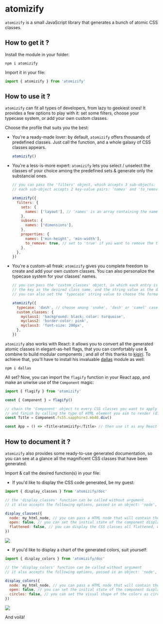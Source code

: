 # atomizify

`atomizify` is a small JavaScript library that generates a bunch of atomic CSS classes.

## How to get it ?

Install the module in your folder:

```
npm i atomizify
```

Import it in your file:

```js
import { atomizify } from 'atomizify'
```

## How to use it ?

`atomizify` can fit all types of developers, from lazy to geekiest ones!
It provides a few options to play with it: set some filters, choose your typecase system, or add your own custom classes.

Choose the profile that suits you the best:

- You're a ready-made lover:
  by default, `atomizify` offers thousands of predefined classes.
  Just call the function, and a whole galaxy of CSS classes appears.

  ```js
  atomizify()
  ```

- You're a less-is-more expert:
  `atomizify` lets you select / unselect the classes of your choice among the predefined sets & generate only the substancial ones.

  ```js
  // you can pass the 'filters' object, which accepts 3 sub-objects: 'sets', 'subsets', 'properties'
  // each sub-object accepts 2 key-value pairs: 'names' and 'to_remove'

  atomizify({
    filters: {
      sets: {
        names: ['layout'], // 'names' is an array containing the names of the targetted items (to keep, or to remove if the prop 'to_remove' is passed to 'true')
      },
      subsets: {
        names: ['dimensions'],
      },
      properties: {
        names: ['min-height', 'min-width'],
        to_remove: true, // set to 'true' if you want to remove the targetted items listed in 'names'
      },
    },
  })
  ```

- You're a custom-all freak:
  `atomizify` gives you complete freedom to create and add your own custom classes.
  You can also personalize the typecase system for your classes' names.

  ```js
  // you can pass the 'custom_classes' object, in which each entry is a key-value pair:
  // the key as the desired class name, and the string value as the desired CSS rule
  // you can also set the 'typecase' string value to choose the formatting of your classes' names

  atomizify({
    typecase: 'dash', // choose among 'snake', 'dash' or 'camel' case ; default is 'snake'
    custom_classes: {
      myclass1: 'background: black; color: turquoise',
      myclass2: 'border-color: pink',
      myclass3: 'font-size: 200px',
    },
  })
  ```

`atomizify` also works with React: it allows you to convert all the generated atomic classes in elegant-as-hell flags, that you can comfortably use & combine to build modular components ; and all of this thanks to [kigiri](https://github.com/kigiri).
To achieve that, you'll have to install his invaluable [dallas](https://www.npmjs.com/package/dallas) module as well:

```
npm i dallas
```

All set? Now, you can import the `flagify` function in your React app, and make an unwise use of the `Component` magic:

```js
import { flagify } from 'atomizify'

const { Component } = flagify()

// chain the 'Component' object to every CSS classes you want to apply to your element,
// and finish by calling the type of HTML element you aim to render (div, span, section, input, etc.)
const Title = Component.fs55.sapphire3.mb40.div()

const App = () => <Title>atomizify</Title> // then use it as any React component
```

## How to document it ?

`atomizify` also provides some ready-to-use generated documentation, so you can see at a glance all the magnificent CSS classes that have been generated.

Import & call the desired function(s) in your file:

- If you'd like to display the CSS code generated, be my guest:

```js
import { display_classes } from 'atomizify/doc'

// the 'display_classes' function can be called without argument
// it also accepts the following options, passed in an object: 'node', 'open', 'flattened'

display_classes({
  node: my_html_node, // you can pass a HTML node that will contain the chart ; default is 'document.body'
  open: false, // you can set the initial state of the component displaying the content ; default is 'true'
  flattened: false, // you can display the CSS classes all flattened, without the parents sections (sets, subsets and properties) ; default is 'false'
})
```

![](https://raw.githubusercontent.com/MarieMalarme/atomizify/master/doc-generated_classes.jpg)

- If you'd like to display a chart of the generated colors, suit yourself:

```js
import { display_colors } from 'atomizify/doc'

// the 'display_colors' function can be called without argument
// it also accepts the following options, passed in an object: 'node', 'open', 'circles'

display_colors({
  node: my_html_node, // you can pass a HTML node that will contain the chart ; default is 'document.body'
  open: false, // you can set the initial state of the component displaying the content ; default is 'true'
  circles: false, // you can set the visual shape of the colors as circles ; default is 'false'
})
```

![](https://raw.githubusercontent.com/MarieMalarme/atomizify/master/doc-generated_colors.jpg)

And voilà!
